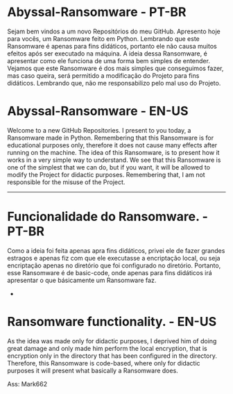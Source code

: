 # Abyssal-Ransomware - PT-BR

Sejam bem vindos a um novo Repositórios do meu GitHub. 
Apresento hoje para vocês, um Ransomware feito em Python. Lembrando que este Ransomware é apenas para fins didáticos, portanto ele não causa muitos efeitos após ser executado na máquina. 
A ideia dessa Ransomware, é apresentar como ele funciona de uma forma bem simples de entender. 
Vejamos que este Ransomware é dos mais simples que conseguimos fazer, mas caso queira, será permitido a modificação do Projeto para fins didáticos. 
Lembrando que, não me responsabilizo pelo mal uso do Projeto.

# Abyssal-Ransomware - EN-US

Welcome to a new GitHub Repositories.
I present to you today, a Ransomware made in Python. Remembering that this Ransomware is for educational purposes only, therefore it does not cause many effects after running on the machine.
The idea of this Ransomware, is to present how it works in a very simple way to understand.
We see that this Ransomware is one of the simplest that we can do, but if you want, it will be allowed to modify the Project for didactic purposes.
Remembering that, I am not responsible for the misuse of the Project.


-----------------------------------------------------------------------------------------------------------------------------------------------------

# Funcionalidade do Ransomware. - PT-BR

Como a ideia foi feita apenas apra fins didáticos, privei ele de fazer grandes estragos e apenas fiz com que ele executasse a encriptação local, ou seja
encriptação apenas no diretório que foi configurado no diretório. Portanto, esse Ransomware é de basic-code, onde apenas para fins didáticos irá apresentar o que básicamente
um Ransomware faz.

*

# Ransomware functionality. - EN-US

As the idea was made only for didactic purposes, I deprived him of doing great damage and only made him perform the local encryption, that is
encryption only in the directory that has been configured in the directory. Therefore, this Ransomware is code-based, where only for didactic purposes it will present what basically a Ransomware does.


Ass: Mark662
